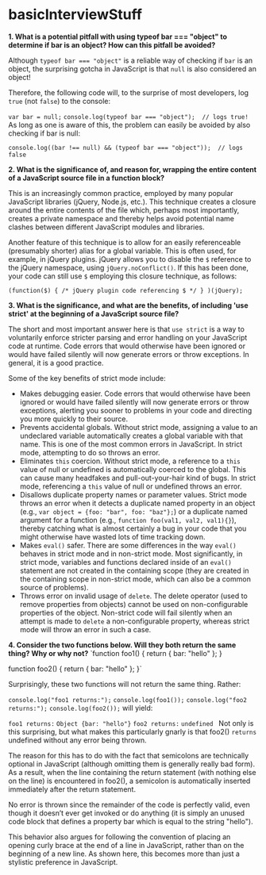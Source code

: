 # basicInterviewStuff

**1. What is a potential pitfall with using typeof bar === "object" to determine if bar is an object? How can this pitfall be avoided?**

Although `typeof bar === "object"` is a reliable way of checking if `bar` is an object, the surprising gotcha in JavaScript is that `null` is also considered an object!

Therefore, the following code will, to the surprise of most developers, log `true` (not `false`) to the console:

`var bar = null;`
`console.log(typeof bar === "object");  // logs true!`
As long as one is aware of this, the problem can easily be avoided by also checking if bar is null:

`console.log((bar !== null) && (typeof bar === "object"));  // logs false`

**2. What is the significance of, and reason for, wrapping the entire content of a JavaScript source file in a function block?**

This is an increasingly common practice, employed by many popular JavaScript libraries (jQuery, Node.js, etc.). This technique creates a closure around the entire contents of the file which, perhaps most importantly, creates a private namespace and thereby helps avoid potential name clashes between different JavaScript modules and libraries.

Another feature of this technique is to allow for an easily referenceable (presumably shorter) alias for a global variable. This is often used, for example, in jQuery plugins. jQuery allows you to disable the `$` reference to the jQuery namespace, using `jQuery.noConflict()`. If this has been done, your code can still use `$` employing this closure technique, as follows:

`(function($) { /* jQuery plugin code referencing $ */ } )(jQuery);`

**3. What is the significance, and what are the benefits, of including 'use strict' at the beginning of a JavaScript source file?**

The short and most important answer here is that `use strict` is a way to voluntarily enforce stricter parsing and error handling on your JavaScript code at runtime. Code errors that would otherwise have been ignored or would have failed silently will now generate errors or throw exceptions. In general, it is a good practice.

Some of the key benefits of strict mode include:

* Makes debugging easier. Code errors that would otherwise have been ignored or would have failed silently will now generate errors or throw exceptions, alerting you sooner to problems in your code and directing you more quickly to their source.
* Prevents accidental globals. Without strict mode, assigning a value to an undeclared variable automatically creates a global variable with that name. This is one of the most common errors in JavaScript. In strict mode, attempting to do so throws an error.
* Eliminates `this` coercion. Without strict mode, a reference to a `this` value of null or undefined is automatically coerced to the global. This can cause many headfakes and pull-out-your-hair kind of bugs. In strict mode, referencing a `this` value of null or undefined throws an error.
* Disallows duplicate property names or parameter values. Strict mode throws an error when it detects a duplicate named property in an object (e.g., `var object = {foo: "bar", foo: "baz"};`) or a duplicate named argument for a function (e.g., `function foo(val1, val2, val1){}`), thereby catching what is almost certainly a bug in your code that you might otherwise have wasted lots of time tracking down.
* Makes `eval()` safer. There are some differences in the way `eval()` behaves in strict mode and in non-strict mode. Most significantly, in strict mode, variables and functions declared inside of an `eval()` statement are not created in the containing scope (they are created in the containing scope in non-strict mode, which can also be a common source of problems).
* Throws error on invalid usage of `delete`. The delete operator (used to remove properties from objects) cannot be used on non-configurable properties of the object. Non-strict code will fail silently when an attempt is made to `delete` a non-configurable property, whereas strict mode will throw an error in such a case.

**4. Consider the two functions below. Will they both return the same thing? Why or why not?**
`function foo1()
{
  return {
      bar: "hello"
  };
}

function foo2()
{
  return
  {
      bar: "hello"
  };
}`

Surprisingly, these two functions will not return the same thing. Rather:

`console.log("foo1 returns:");`
`console.log(foo1());`
`console.log("foo2 returns:");`
`console.log(foo2());`
will yield:

`foo1 returns:`
`Object {bar: "hello"}`
`foo2 returns:`
`undefined `
Not only is this surprising, but what makes this particularly gnarly is that foo2() `returns` undefined without any error being thrown.

The reason for this has to do with the fact that semicolons are technically optional in JavaScript (although omitting them is generally really bad form). As a result, when the line containing the return statement (with nothing else on the line) is encountered in foo2(), a semicolon is automatically inserted immediately after the return statement.

No error is thrown since the remainder of the code is perfectly valid, even though it doesn’t ever get invoked or do anything (it is simply an unused code block that defines a property bar which is equal to the string "hello").

This behavior also argues for following the convention of placing an opening curly brace at the end of a line in JavaScript, rather than on the beginning of a new line. As shown here, this becomes more than just a stylistic preference in JavaScript.